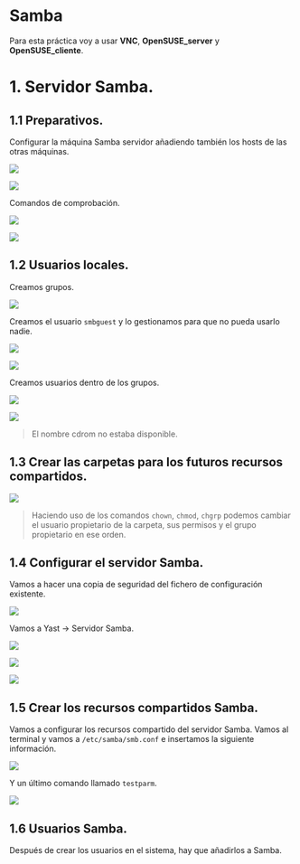 # Samba

Para esta práctica voy a usar **VNC**, **OpenSUSE_server** y **OpenSUSE_cliente**.

# 1. Servidor Samba.

## 1.1 Preparativos.

Configurar la máquina Samba servidor añadiendo también los hosts de las otras máquinas.

![](./img/imga.PNG)

![](./img/imgb.PNG)

Comandos de comprobación.

![](./img/img1.PNG)

![](./img/img2.PNG)

## 1.2 Usuarios locales.

Creamos grupos.

![](./img/img3.PNG)

Creamos el usuario `smbguest` y lo gestionamos para que no pueda usarlo nadie.

![](./img/img4.PNG)

![](./img/img5.PNG)

Creamos usuarios dentro de los grupos.

![](./img/img6.PNG)

![](./img/img7.PNG)

> El nombre cdrom no estaba disponible.

## 1.3 Crear las carpetas para los futuros recursos compartidos.

![](./img/img8.PNG)

> Haciendo uso de los comandos `chown`, `chmod`, `chgrp` podemos cambiar el usuario propietario de la carpeta, sus permisos y el grupo propietario en ese orden.

## 1.4 Configurar el servidor Samba.

Vamos a hacer una copia de seguridad del fichero de configuración existente.

![](./img/img9.PNG)

Vamos a Yast -> Servidor Samba.

![](./img/img10.PNG)

![](./img/img11.PNG)

![](./img/img12.PNG)

## 1.5 Crear los recursos compartidos Samba.

Vamos a configurar los recursos compartido del servidor Samba. Vamos al terminal y vamos a `/etc/samba/smb.conf` e insertamos la siguiente información.

![](./img/img13.PNG)

Y un último comando llamado `testparm`.

![](./img/img14.PNG)

## 1.6 Usuarios Samba.

Después de crear los usuarios en el sistema, hay que añadirlos a Samba.
